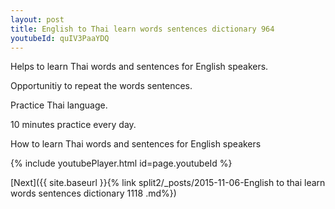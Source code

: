 ```yaml
---
layout: post
title: English to Thai learn words sentences dictionary 964 
youtubeId: quIV3PaaYDQ
---
```

 
 
Helps to learn Thai words and sentences for English speakers.

Opportunitiy to repeat the words sentences. 

Practice Thai language. 
 
10 minutes practice every day. 
 
How to learn Thai words and sentences for English speakers 
 
{% include youtubePlayer.html id=page.youtubeId %}
 
 
[Next]({{ site.baseurl }}{% link  split2/_posts/2015-11-06-English to thai learn words sentences dictionary 1118 .md%})
 
